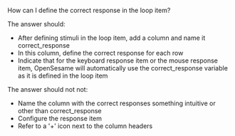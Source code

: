 How can I define the correct response in the loop item?

The answer should:

- After defining stimuli in the loop item, add a column and name it correct_response
- In this column, define the correct response for each row
- Indicate that for the keyboard response item or the mouse response item, OpenSesame will automatically use the correct_response variable as it is defined in the loop item

The answer should not not:

- Name the column with the correct responses something intuitive or other than correct_response
- Configure the response item
- Refer to a '+' icon next to the column headers